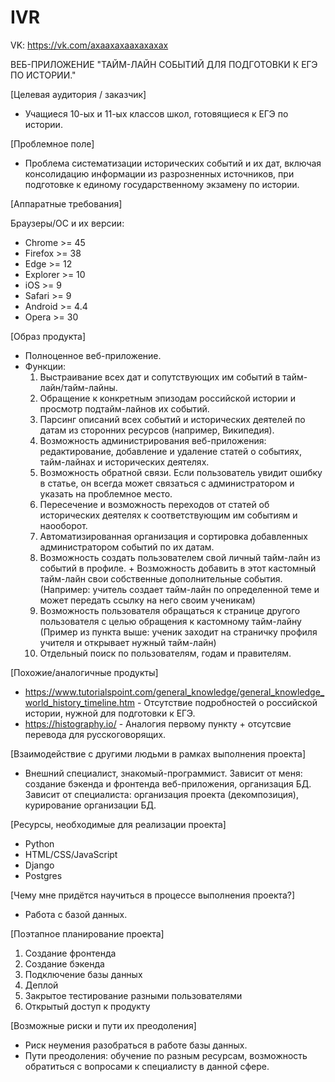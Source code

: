 # IVR
VK: https://vk.com/axaaxaxaaxaxaxax

ВЕБ-ПРИЛОЖЕНИЕ "ТАЙМ-ЛАЙН СОБЫТИЙ ДЛЯ ПОДГОТОВКИ К ЕГЭ ПО ИСТОРИИ."

[Целевая аудитория / заказчик]
- Учащиеся 10-ых и 11-ых классов школ, готовящиеся к ЕГЭ по истории.

[Проблемное поле]
- Проблема систематизации исторических событий и их дат, включая консолидацию информации из разрозненных источников, при подготовке к единому государственному экзамену по истории. 

[Аппаратные требования]

  Браузеры/ОС и их версии:
  - Chrome >= 45
  - Firefox >= 38
  - Edge >= 12
  - Explorer >= 10
  - iOS >= 9
  - Safari >= 9
  - Android >= 4.4
  - Opera >= 30

[Образ продукта]
- Полноценное веб-приложение.
- Функции:
  1) Выстраивание всех дат и сопутствующих им событий в тайм-лайн/тайм-лайны.
  2) Обращение к конкретным эпизодам российской истории и просмотр подтайм-лайнов их событий.
  3) Парсинг описаний всех событий и исторических деятелей по датам из сторонних ресурсов (например, Википедия).
  4) Возможность администрирования веб-приложения: редактирование, добавление и удаление статей о событиях, тайм-лайнах и исторических деятелях.
  5) Возможность обратной связи. Если пользователь увидит ошибку в статье, он всегда может связаться с администратором и указать на проблемное место.
  6) Пересечение и возможность переходов от статей об исторических деятелях к соответствующим им событиям и наооборот.
  7) Автоматизированная организация и сортировка добавленных администратором событий по их датам.
  8) Возможность создать пользователем свой личный тайм-лайн из событий в профиле. + Возможность добавить в этот кастомный тайм-лайн свои собственные дополнительные события. (Например: учитель создает тайм-лайн по определенной теме и может передать ссылку на него своим ученикам)
  9) Возможность пользователя обращаться к странице другого пользователя с целью обращения к кастомному тайм-лайну (Пример из пункта выше: ученик заходит на страничку профиля учителя и открывает нужный тайм-лайн)
  10) Отдельный поиск по пользователям, годам и правителям.

[Похожие/аналогичные продукты]
- https://www.tutorialspoint.com/general_knowledge/general_knowledge_world_history_timeline.htm - Отсутствие подробностей о российской истории, нужной для подготовки к ЕГЭ.
- https://histography.io/ - Аналогия первому пункту + отсутсвие перевода для русскоговорящих.

[Взаимодействие с другими людьми в рамках выполнения проекта]
- Внешний специалист, знакомый-программист. Зависит от меня: создание бэкенда и фронтенда веб-приложения, организация БД. Зависит от специалиста: организация проекта (декомпозиция), курирование организации БД.

[Ресурсы, необходимые для реализации проекта]
- Python
- HTML/CSS/JavaScript
- Django
- Postgres

[Чему мне придётся научиться в процессе выполнения проекта?]
- Работа с базой данных.

[Поэтапное планирование проекта]
  1) Создание фронтенда 
  2) Создание бэкенда
  3) Подключение базы данных
  4) Деплой
  5) Закрытое тестирование разными пользователями
  6) Открытый доступ к продукту 
 
[Возможные риски и пути их преодоления]
- Риск неумения разобраться в работе базы данных. 
- Пути преодоления: обучение по разным ресурсам, возможность обратиться с вопросами к специалисту в данной сфере.

